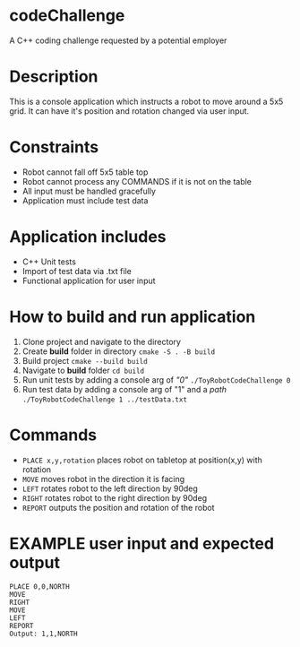 # codeChallenge
A C++ coding challenge requested by a potential employer

# Description
This is a console application which instructs a robot to move around a 5x5 grid. It can have it's position and rotation changed via user input.

# Constraints
 - Robot cannot fall off 5x5 table top
 - Robot cannot process any COMMANDS if it is not on the table
 - All input must be handled gracefully
 - Application must include test data


# Application includes
 - C++ Unit tests
 - Import of test data via .txt file
 - Functional application for user input

# How to build and run application
 1. Clone project and navigate to the directory
 2. Create **build** folder in directory ```cmake -S . -B build```
 3. Build project ```cmake --build build```
 4. Navigate to **build** folder ```cd build```
 5. Run unit tests by adding a console arg of *"0"* ```./ToyRobotCodeChallenge 0```
 6. Run test data by adding a console arg of "1" and a *path* ```./ToyRobotCodeChallenge 1 ../testData.txt```

# Commands
- ```PLACE x,y,rotation``` places robot on tabletop at position(x,y) with rotation
- ```MOVE```    moves robot in the direction it is facing
- ```LEFT```    rotates robot to the left direction by 90deg
- ```RIGHT```   rotates robot to the right direction by 90deg
- ```REPORT```  outputs the position and rotation of the robot

# EXAMPLE user input and expected output
```
PLACE 0,0,NORTH
MOVE
RIGHT
MOVE
LEFT
REPORT
Output: 1,1,NORTH
```



